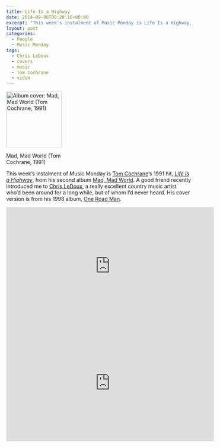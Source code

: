 ```yaml
---
title: Life Is a Highway
date: 2014-09-08T09:28:16+00:00
excerpt: "This week's instalment of Music Monday is Life Is a Highway. The 1991 Tom Cochrane original and a 1998 cover by Chris LeDoux."
layout: post
categories:
  - People
  - Music Monday
tags:
  - Chris LeDoux
  - covers
  - music
  - Tom Cochrane
  - video
---
```

<div id="attachment_3987" style="width: 160px" class="wp-caption alignleft">
  <a href="https://dv8b8dkxht4vb.cloudfront.net/img/tcochmad.jpg" rel="lightbox"><img class="size-thumbnail wp-image-3987" src="https://dv8b8dkxht4vb.cloudfront.net/img/tcochmad-150x150.jpg" alt="Album cover: Mad, Mad World (Tom Cochrane, 1991)" width="150" height="150" srcset="https://dv8b8dkxht4vb.cloudfront.net/img/tcochmad-150x150.jpg 150w, https://dv8b8dkxht4vb.cloudfront.net/img/tcochmad.jpg 284w" sizes="(max-width: 150px) 100vw, 150px" /></a>
  
  <p class="wp-caption-text">
    Mad, Mad World (Tom Cochrane, 1991)
  </p>
</div>

This week&#8217;s instalment of Music Monday is [Tom Cochrane](http://www.tomcochrane.com/)&#8216;s 1991 hit, [_Life Is a Highway_](http://en.wikipedia.org/wiki/Life_Is_a_Highway), from his second album [Mad, Mad World](http://en.wikipedia.org/wiki/Mad_Mad_World). A good friend recently introduced me to [Chris LeDoux](http://en.wikipedia.org/wiki/Chris_LeDoux), a really excellent country music artist who&#8217;d been around for a long while, but of whom I&#8217;d never heard. His cover version is from his 1998 album, [One Road Man](http://en.wikipedia.org/wiki/Chris_LeDoux_discography#1990s).

<div class="video-container">
	<iframe width="560" height="315" src="https://www.youtube.com/embed/U3sMjm9Eloo" frameborder="0" allowfullscreen></iframe>
</div>

<div class="video-container">
	<iframe width="560" height="315" src="https://www.youtube.com/embed/OF-pyWeMLZs" frameborder="0" allowfullscreen></iframe>
</div>